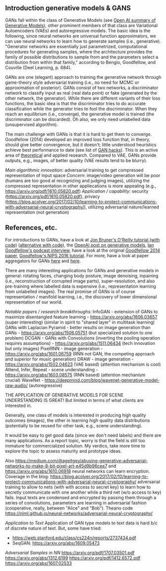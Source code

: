 ## Introduction generative models & GANS

GANs fall within the class of Generative Models (see [Open AI summary of Generative Models](https://blog.openai.com/generative-models/)), other prominent members of that class are Variational Autoencoders (VAEs) and autoregressive models. The basic idea is the following, since neural networks are universal function approximators, we can use neural networks to learn how to generate samples (i.e., generative). "Generator networks are essentially just parametrized, computational procedures for generating samples, where the architecture provides the family of possible distributions to sample from and the parameters select a distribution from within that family," according to Bengio, Goodfellow, and Couville (Deel Learning, p. 684). 

GANs are one (elegant) approach to training the generative network through game-theory style adversarial training (i.e., no need for MCMC or approximation of posterior). GANs consist of two networks, a discriminator network to classify input as real (real data point) or fake (generated by the other network, the generator). While there are different variants of their loss functions, the basic idea is that the discriminator tries to do accurate classification while the generator tries to fool the discriminator. When they reach an equilibrium (i.e., converge), the generative model is trained (the discriminator can be discarded). Oh also, we only need unlabelled data (unsupervised algorithm). 

The main challenge with GANs is that it is hard to get them to converge. Goodfellow (2014) developed an improved loss function that, in theory, should give better convergence, but it doesn't; little understood heuristics achieve best performance to date (see list of [GAN hacks](https://github.com/soumith/ganhacks)). This is an active area of [theoretical](https://arxiv.org/abs/1701.04862) and applied research. Compared to VAE, GANs provide outputs, e.g., images, of better quality (VAE results tend to be blurry). 

*Main algorithmic innovation*: adversarial training to get compressed representation of input space
*Concern*: image/video generation will be poor (humans are too good at recognizing and judging images), utilizing the compressed representation in other appliecations is more appealing (e.g., https://arxiv.org/pdf/1610.05820.pdf)
*Application / capability*: security (https://arxiv.org/pdf/1610.05820.pdf), privacy (https://blog.acolyer.org/2017/02/10/learning-to-protect-communications-with-adversarial-neural-cryptography/), utilizing adversarial nature/learned representation (not generation) 

## References, etc.

For introductions to GANs, have a look at [Jon Bruner's O'Reilly tutorial (with code)](https://www.oreilly.com/learning/generative-adversarial-networks-for-beginners) ([alternative with code](http://blog.aylien.com/introduction-generative-adversarial-networks-code-tensorflow/)), the [OpenAI post on generative models](https://blog.openai.com/generative-models/), [Ian Goodfellow's podcast interview](https://blogs.nvidia.com/blog/2017/05/17/generative-adversarial-network/), have a look at the original [Goodfellow 2014 paper](https://arxiv.org/pdf/1406.2661.pdf), [Goodfellow's NIPS 2016 tutorial](https://arxiv.org/abs/1701.00160). For more, have a look at paper aggregators for GANs [here](https://github.com/zhangqianhui/AdversarialNetsPapers) and [here](https://github.com/nightrome/really-awesome-gan). 

There are many interesting applications for GANs and generative models in general: rotating faces, changing body posture, image denoising, inpaining (i.e., reconstruction of corrupted image parts), super-resolution, and also pre-training where labelled data is expensive (i.e., representation learning from unlabelled images). The real promise of GANs is of course representation / manifold learning, i.e., the discovery of lower dimensional representation of our world. 

*Notable papers / research breakthroughs:*
InfoGAN - extension of GANs to maximize disentangled feature learning - https://arxiv.org/abs/1606.03657 (super interesting) (similar in spirit to "shared layer" in multitask learning)
GANs with Laplacian Pyramid - better results on image generation than GANs - https://arxiv.org/abs/1506.05751 (but specialized solution to *one* problem)
DCGAN - GANs with Convolutions (inverting the pooling operation requires assumptions) - https://arxiv.org/abs/1511.06434 (tech innovation but only images)
PixelRNN - image generation - https://arxiv.org/abs/1601.06759 (RNN not GAN, the competing approach and superior for music generation)
DRAW - image generation - https://arxiv.org/abs/1502.04623 (VAE based) (attention mechanism is cool)
Attend, Infer, Repeat - scene understanding - https://arxiv.org/abs/1603.08575 (RNN based) (attention mechanism crucial)
WaveNet - https://deepmind.com/blog/wavenet-generative-model-raw-audio/ (autoregressive) 

THE APPLICATION OF GENERATIVE MODELS FOR SCENE UNDERSTANDING IS GREAT! But limited in terms of what clients are interested in.

Generally, one class of models is interested in producing high quality outcomes (images), the other in learning high quality data distributions (potentially to be reused for other task, e.g., scene understanding).

It would be easy to get good data (since we don't need labels) and there are many applications. As a report topic, worry is that the field is still too immature for commercialized solution. My verdics, take more time to explore the topic to assess maturity and prototype ideas. 

Also https://medium.com/@ageitgey/abusing-generative-adversarial-networks-to-make-8-bit-pixel-art-e45d9b96cee7 and https://arxiv.org/abs/1610.06918 neural networks can learn encryption. Coverage in the blog: https://blog.acolyer.org/2017/02/10/learning-to-protect-communications-with-adversarial-neural-cryptography/ adversarial training to allow to nets (with with access to secret key) to learn how to secretly communicate with one another while a third net (w/o access to key) fails. Input texts are condensed and encrypted by passing them through a series of convolutions, parameters are learning in adversarial fashion (cooperative, really, between "Alice" and "Bob"). Theano code https://nlml.github.io/neural-networks/adversarial-neural-cryptography/

*Application to Text*
Application of GAN type models to text data is hard b/c of discrete nature of text. But, some have tried:

 - https://web.stanford.edu/class/cs224n/reports/2737434.pdf
 - SeqGAN: https://arxiv.org/abs/1609.05473

*Adversarial Samples in NN*
https://arxiv.org/pdf/1707.03501.pdf
https://arxiv.org/abs/1312.6199
https://arxiv.org/pdf/1412.6572.pdf
https://arxiv.org/abs/1607.02533
